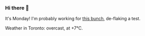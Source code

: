 ### Hi there :wave:

It's Monday! I'm probably working for [this bunch](https://github.com/kohofinancial), de-flaking a test.

Weather in Toronto: overcast, at +7°C.
